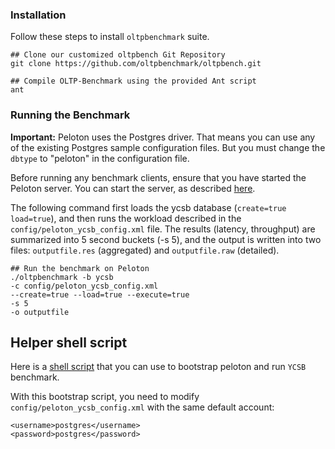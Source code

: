 ### Installation

Follow these steps to install `oltpbenchmark` suite.

	## Clone our customized oltpbench Git Repository
	git clone https://github.com/oltpbenchmark/oltpbench.git
	
	## Compile OLTP-Benchmark using the provided Ant script
	ant


### Running the Benchmark

**Important:** Peloton uses the Postgres driver. That means you can use any of the existing Postgres sample configuration files. But you must change the `dbtype` to "peloton" in the configuration file.

Before running any benchmark clients, ensure that you have started the Peloton server. You can start the server, as described [here](https://github.com/cmu-db/peloton/wiki/Terminal#start-the-peloton-server).

The following command first loads the ycsb database (`create=true` `load=true`), and then runs the workload described in the `config/peloton_ycsb_config.xml` file. The results (latency, throughput) are summarized into 5 second buckets (-s 5), and the output is written into two files: `outputfile.res` (aggregated) and `outputfile.raw` (detailed).

	## Run the benchmark on Peloton
	./oltpbenchmark -b ycsb 
	-c config/peloton_ycsb_config.xml 
	--create=true --load=true --execute=true 
	-s 5 
	-o outputfile

## Helper shell script    

Here is a [shell script](https://github.com/cmu-db/peloton/blob/master/script/oltpbenchmark/bootstrap_peloton.sh) that you can use to bootstrap peloton and run `YCSB` benchmark.

With this bootstrap script, you need to modify `config/peloton_ycsb_config.xml` with the same default account:

    <username>postgres</username>
    <password>postgres</password>